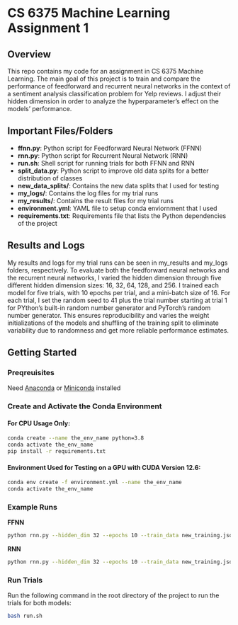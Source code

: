 # CS 6375 Machine Learning Assignment 1

## Overview
This repo contains my code for an assignment in CS 6375 Machine Learning. The main goal of this project is to train and compare the performance of feedforward and recurrent neural networks in the context of a sentiment analysis classification problem for Yelp reviews. I adjust their hidden dimension in order to analyze the hyperparameter’s effect on the models’ performance.

## Important Files/Folders
- **ffnn.py**: Python script for Feedforward Neural Network (FFNN)
- **rnn.py**: Python script for Recurrent Neural Network (RNN)
- **run.sh**: Shell script for running trials for both FFNN and RNN
- **split_data.py**: Python script to improve old data splits for a better distribution of classes
- **new_data_splits/**: Contains the new data splits that I used for testing
- **my_logs/**: Contains the log files for my trial runs
- **my_results/**: Contains the result files for my trial runs
- **environment.yml**: YAML file to setup conda enviornment that I used
- **requirements.txt**: Requirements file that lists the Python dependencies of the project

## Results and Logs
My results and logs for my trial runs can be seen in my_results and my_logs folders, respectively. To evaluate both the feedforward neural networks and the recurrent neural networks, I varied the hidden dimension through five different hidden dimension sizes: 16, 32, 64, 128, and 256. I trained each model for five trials, with 10 epochs per trial, and a mini-batch size of 16. For each trial, I set the random seed to 41 plus the trial number starting at trial 1 for PYthon’s built-in random number generator and PyTorch’s random number generator. This ensures reproducibility and varies the weight initializations of the models and shuffling of the training split to eliminate variability due to randomness and get more reliable performance estimates.

## Getting Started

### Preqreuisites
Need [Anaconda](https://www.anaconda.com/products/distribution) or [Miniconda](https://docs.conda.io/en/latest/miniconda.html) installed

### Create and Activate the Conda Environment

#### For CPU Usage Only:
```bash
conda create --name the_env_name python=3.8
conda activate the_env_name
pip install -r requirements.txt
```

#### Environment Used for Testing on a GPU with CUDA Version 12.6:
```bash
conda env create -f environment.yml --name the_env_name
conda activate the_env_name
```

### Example Runs

**FFNN**
```bash
python rnn.py --hidden_dim 32 --epochs 10 --train_data new_training.json --val_data new_validation.json --test_data new_test.json
```
**RNN**
```bash
python rnn.py --hidden_dim 32 --epochs 10 --train_data new_training.json --val_data new_validation.json --test_data new_test.json
```

### Run Trials
Run the following command in the root directory of the project to run the trials for both models:
```bash
bash run.sh
```

